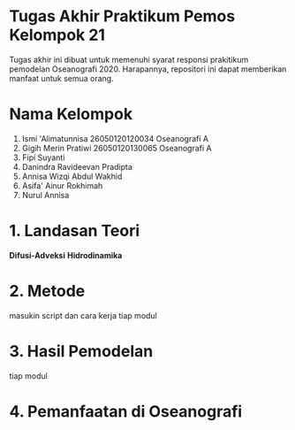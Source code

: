 # Tugas Akhir Praktikum Pemos Kelompok 21
Tugas akhir ini dibuat untuk memenuhi syarat responsi prakitikum pemodelan Oseanografi 2020. Harapannya, repositori ini dapat memberikan manfaat untuk semua orang.

# Nama Kelompok
1. Ismi 'Alimatunnisa 26050120120034 Oseanografi A
2. Gigih Merin Pratiwi 26050120130065 Oseanografi A
3. Fipi Suyanti
4. Danindra Ravideevan Pradipta
5. Annisa Wizqi Abdul Wakhid
6. Asifa' Ainur Rokhimah
7. Nurul Annisa

# 1. Landasan Teori
**Difusi-Adveksi**
**Hidrodinamika**
# 2. Metode 
masukin script dan cara kerja tiap modul
# 3. Hasil Pemodelan
tiap modul
# 4. Pemanfaatan di Oseanografi
